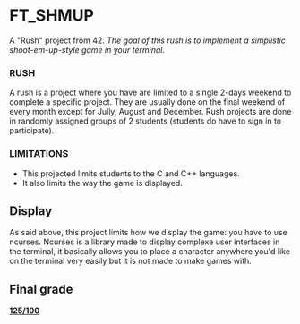 # FT_SHMUP
A "Rush" project from 42.
*The goal of this rush is to implement a simplistic shoot-em-up-style game in your terminal.*

### RUSH
A rush is a project where you have are limited to a single 2-days weekend to complete a specific project. They are usually done on the final weekend of every month except for Jully, August and December. Rush projects are done in randomly assigned groups of 2 students (students do have to sign in to participate).

### LIMITATIONS
- This projected limits students to the C and C++ languages.
- It also limits the way the game is displayed.

## Display
As said above, this project limits how we display the game: you have to use ncurses.
Ncurses is a library made to display complexe user interfaces in the terminal, it basically allows you to place a character anywhere you'd like on the terminal very easily but it is not made to make games with.

## Final grade
[**125/100**](https://projects.intra.42.fr/rushes-ft_shmup/mgama)